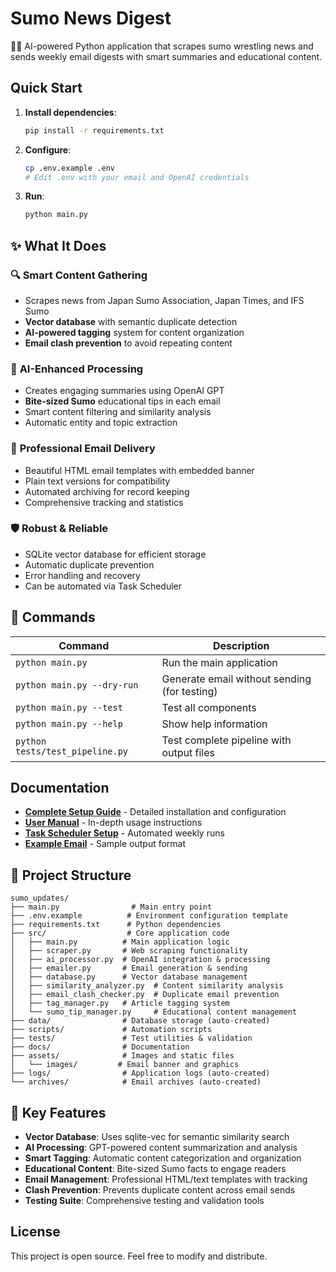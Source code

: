 # Sumo News Digest

🤼‍♂️ AI-powered Python application that scrapes sumo wrestling news and sends weekly email digests with smart summaries and educational content.

## Quick Start

1. **Install dependencies**:
   ```bash
   pip install -r requirements.txt
   ```

2. **Configure**:
   ```bash
   cp .env.example .env
   # Edit .env with your email and OpenAI credentials
   ```

3. **Run**:
   ```bash
   python main.py
   ```

## ✨ What It Does

### 🔍 **Smart Content Gathering**
- Scrapes news from Japan Sumo Association, Japan Times, and IFS Sumo
- **Vector database** with semantic duplicate detection
- **AI-powered tagging** system for content organization
- **Email clash prevention** to avoid repeating content

### 🤖 **AI-Enhanced Processing**  
- Creates engaging summaries using OpenAI GPT
- **Bite-sized Sumo** educational tips in each email
- Smart content filtering and similarity analysis
- Automatic entity and topic extraction

### 📧 **Professional Email Delivery**
- Beautiful HTML email templates with embedded banner
- Plain text versions for compatibility  
- Automated archiving for record keeping
- Comprehensive tracking and statistics

### 🛡️ **Robust & Reliable**
- SQLite vector database for efficient storage
- Automatic duplicate prevention
- Error handling and recovery
- Can be automated via Task Scheduler

## 🚀 Commands

| Command | Description |
|---------|-------------|
| `python main.py` | Run the main application |
| `python main.py --dry-run` | Generate email without sending (for testing) |
| `python main.py --test` | Test all components |
| `python main.py --help` | Show help information |
| `python tests/test_pipeline.py` | Test complete pipeline with output files |

## Documentation

- **[Complete Setup Guide](docs/SETUP_GUIDE.md)** - Detailed installation and configuration
- **[User Manual](docs/USER_MANUAL.md)** - In-depth usage instructions  
- **[Task Scheduler Setup](docs/TASK_SCHEDULER_SETUP.md)** - Automated weekly runs
- **[Example Email](docs/EXAMPLE_EMAIL.md)** - Sample output format

## 📁 Project Structure

```
sumo_updates/
├── main.py                # Main entry point
├── .env.example          # Environment configuration template
├── requirements.txt      # Python dependencies
├── src/                  # Core application code  
│   ├── main.py          # Main application logic
│   ├── scraper.py       # Web scraping functionality
│   ├── ai_processor.py  # OpenAI integration & processing
│   ├── emailer.py       # Email generation & sending
│   ├── database.py      # Vector database management
│   ├── similarity_analyzer.py  # Content similarity analysis
│   ├── email_clash_checker.py  # Duplicate email prevention
│   ├── tag_manager.py   # Article tagging system
│   └── sumo_tip_manager.py     # Educational content management
├── data/                # Database storage (auto-created)
├── scripts/             # Automation scripts
├── tests/               # Test utilities & validation
├── docs/                # Documentation
├── assets/              # Images and static files
│   └── images/         # Email banner and graphics
├── logs/                # Application logs (auto-created)
└── archives/            # Email archives (auto-created)
```

## 🔧 Key Features

- **Vector Database**: Uses sqlite-vec for semantic similarity search
- **AI Processing**: GPT-powered content summarization and analysis  
- **Smart Tagging**: Automatic content categorization and organization
- **Educational Content**: Bite-sized Sumo facts to engage readers
- **Email Management**: Professional HTML/text templates with tracking
- **Clash Prevention**: Prevents duplicate content across email sends
- **Testing Suite**: Comprehensive testing and validation tools

## License

This project is open source. Feel free to modify and distribute.